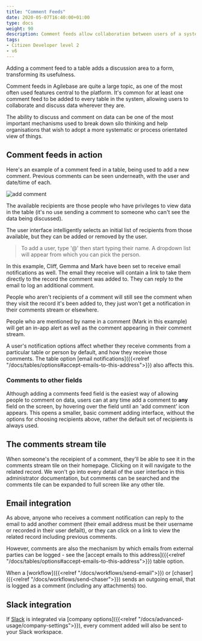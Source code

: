 ```yaml
---
title: "Comment Feeds"
date: 2020-05-07T16:40:00+01:00
type: docs
weight: 90
description: Comment feeds allow collaboration between users of a system
tags:
- Citizen Developer level 2
- v6
---
```

Adding a comment feed to a table adds a discussion area to a form, transforming its usefulness.

Comment feeds in Agilebase are quite a large topic, as one of the most often used features central to the platform. It's common for at least one comment feed to be added to every table in the system, allowing users to collaborate and discuss data wherever they are.

The ability to discuss and comment on data can be one of the most important mechanisms used to break down silo thinking and help organisations that wish to adopt a more systematic or process orientated view of things.

## Comment feeds in action
Here's an example of a comment feed in a table, being used to add a new comment. Previous comments can be seen underneath, with the user and date/time of each.

![add comment](/add-comment.png)

The available recipients are those people who have privileges to view data in the table (it's no use sending a comment to someone who can't see the data being discussed).

The user interface intelligently selects an initial list of recipients from those available, but they can be added or removed by the user.

> To add a user, type '@' then start typing their name. A dropdown list will appear from which you can pick the person.

In this example, Cliff, Gemma and Mark have been set to receive email notifications as well. The email they receive will contain a link to take them directly to the record the comment was added to. They can reply to the email to log an additional comment.

People who aren't recipients of a comment will still see the comment when they visit the record it's been added to, they just won't get a notification in their comments stream or elsewhere.

People who are mentioned by name in a comment (Mark in this example) will get an in-app alert as well as the comment appearing in their comment stream.

A user's notification options affect whether they receive comments from a particular table or person by default, and how they receive those comments. The table option [email notifications]({{<relref "/docs/tables/options#accept-emails-to-this-address">}}) also affects this.

### Comments to other fields
Although adding a comments feed field is the easiest way of allowing people to comment on data, users can at any time add a comment to **any** field on the screen, by hovering over the field until an 'add comment' icon appears. This opens a smaller, basic comment adding interface, without the options for choosing recipients above, rather the default set of recipients is always used.

## The comments stream tile
When someone's the receipient of a comment, they'll be able to see it in the comments stream tile on their homepage. Clicking on it will navigate to the related record. We won't go into every detail of the user interface in this administrator documentation, but comments can be searched and the comments tile can be expanded to full screen like any other tile.

## Email integration
As above, anyone who receives a comment notification can reply to the email to add another comment (their email address must be their username or recorded in their user defailt), or they can click on a link to view the related record including previous comments.

However, comments are also the mechanism by which emails from external parties can be logged - see the [accept emails to this address]({{<relref "/docs/tables/options#accept-emails-to-this-address">}}) table option.

When a [workflow]({{<relref "/docs/workflows/send-email">}}) or [chaser]({{<relref "/docs/workflows/send-chaser">}}) sends an outgoing email, that is logged as a comment (including any attachments) too.

## Slack integration
If [Slack](https://www.slack.com) is integrated via [company options]({{<relref "/docs/advanced-usage/company-settings">}}), every comment added will also be sent to your Slack workspace.